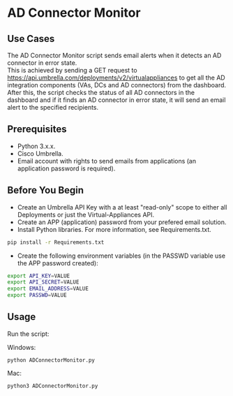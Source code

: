 # AD Connector Monitor

## Use Cases

The AD Connector Monitor script sends email alerts when it detects an AD connector in error state.  
This is achieved by sending a GET request to https://api.umbrella.com/deployments/v2/virtualappliances to get all the AD integration components (VAs, DCs and AD connectors) from the dashboard. After this, the script checks the status of all AD connectors in the dashboard and if it finds an AD connector in error state, it will send an email alert to the specified recipients.

## Prerequisites

- Python 3.x.x.
- Cisco Umbrella.
- Email account with rights to send emails from applications (an application password is required).

## Before You Begin

- Create an Umbrella API Key with a at least "read-only" scope to either all Deployments or just the Virtual-Appliances API.
- Create an APP (application) password from your prefered email solution.
- Install Python libraries. For more information, see Requirements.txt.

```bash
pip install -r Requirements.txt
```

- Create the following environment variables (in the PASSWD variable use the APP password created):

```bash
export API_KEY=VALUE
export API_SECRET=VALUE
export EMAIL_ADDRESS=VALUE
export PASSWD=VALUE
```

## Usage

Run the script:

Windows:

```
python ADConnectorMonitor.py
```

Mac:

```
python3 ADConnectorMonitor.py
```
